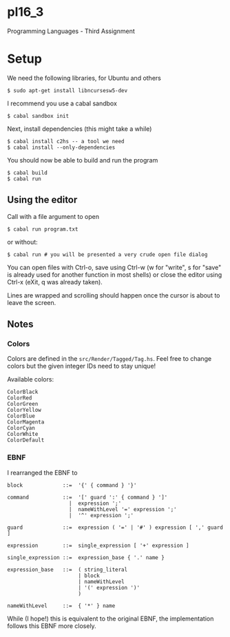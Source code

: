 # pl16_3
Programming Languages - Third Assignment

# Setup

We need the following libraries, for Ubuntu and others

    $ sudo apt-get install libncursesw5-dev

I recommend you use a cabal sandbox

    $ cabal sandbox init

Next, install dependencies (this might take a while)

    $ cabal install c2hs -- a tool we need
    $ cabal install --only-dependencies

You should now be able to build and run the program

    $ cabal build
    $ cabal run

## Using the editor

Call with a file argument to open

    $ cabal run program.txt

or without:

    $ cabal run # you will be presented a very crude open file dialog

You can open files with Ctrl-o, save using Ctrl-w (w for "write", s for "save"
is already used for another function in most shells) or close the editor
using Ctrl-x (eXit, q was already taken).

Lines are wrapped and scrolling should happen once the cursor is about to
leave the screen.

## Notes

### Colors

Colors are defined in the `src/Render/Tagged/Tag.hs`. Feel free to change colors
but the given integer IDs need to stay unique!

Available colors:

    ColorBlack
    ColorRed
    ColorGreen
    ColorYellow
    ColorBlue
    ColorMagenta
    ColorCyan
    ColorWhite
    ColorDefault

### EBNF

I rearranged the EBNF to

    block             ::=  '{' { command } '}'

    command           ::=  '[' guard ':' { command } ']'
                        |  expression ';'
                        |  nameWithLevel '=' expression ';'
                        |  '^' expression ';'

    guard             ::=  expression ( '=' | '#' ) expression [ ',' guard ]

    expression        ::=  single_expression [ '+' expression ]

    single_expression ::=  expression_base { '.' name }

    expression_base   ::=  ( string_literal
                           | block
                           | nameWithLevel
                           | '(' expression ')'
                           )

    nameWithLevel     ::=  { '*' } name

While (I hope!) this is equivalent to the original EBNF, the implementation
follows this EBNF more closely.
